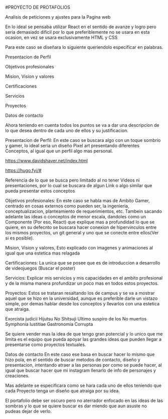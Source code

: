 #PROYECTO DE PROTAFOLIOS

Analisis de peticiones y ajustes para la Pagina web

En lo ideal se pensaba utilizar React en el sentido de avanze y logro pero seria demasiado dificil por lo que preferiblemente no se usara en esta ocasion, en vez se usara exclusivamente HTML y CSS

Para este caso se diseñara lo siguiente queriendolo especificar en palabras.

Presentacion de Perfil

Objetivos profesionales

Mision, Vision y valores

Certificaciones

Servicios

Proyectos

Datos de contacto

Ahora teniendo en cuenta todos los puntos se va a dar una descripcion de lo que desea dentro de cada uno de ellos y su justificacion.

Presentacion de Perfil: En este caso se buscara algo con un toque sombrio y gamer, lo ideal seria un diseño Pixel art presentando diferentes Conceptos, al igual que un perfil algo mas personal.

https://www.davidshaver.net/index.html

https://hugo.fyi/#

Referencia de lo que se busca pero limitado al no tener Videos ni presentaciones, por lo cual se buscara de algun Link o algo similar que pueda presentar estos conceptos

Objetivos profesionales: En este caso se habla mas de Ambito Gamer, centrado en cosas externos como pueden ser, la ingenieria, conceptualizacion, planteamiento de requerimientos, etc.
Tambein sacando adelante las ideas o conceptos de menor escala, dandoles como un Componente (Por eso, React) que explique mas a profundidad lo que se quiere, en su defecnto se buscara hacer conexion de hipervinculos entre los mismos proyectos, un git general y uno que se conecte entre ellos(Ver si es posible).

Mision, Vision y valores, Esto explicado con imagenes y animaciones al igual que una estetica mas relagada

Certificaciones: La unica que se posee que es de introduccion a desarrollo de videojuegos (Buscar el poster)

Servicios: Explicar mis servicios y mis capacidades en el ambito profesional y de la misma manera profundizar un poco mas en todos estos proyectos.

Proyectos: Estos se trataran resaltando los de campus y se va a mostrar aquel que se hizo en la universidad, aunque es preferible darle un vistazo simple, por demas hablar desde los conceptos y llevarlos con una estetica que atraiga.

Exorcista judicii
Hijutsu No Shitsuji
Ultimo suspiro de los No muertos
Symphonia Iustitiae
Gastronomia Corrupta

Se quiere vender mas la idea de que tengo gran potencial y lo unico que me limita es el equipo que pueda apoyar las grandes ideas que pueden llegar a presentarse como proyectos textuales.

Datos de contacto
En este caso ese basa en buscar hacer lo mismo que hizo pola, en el sentido de buscar metodos de contacto, diseño y presentacion, intentando atraer a las personas por como se puede hacer, al igual que buscar hacer que mi instagram llenarlo de info de personajes y creaciones.

Mas adelante se especificara como se hara cada uno de ellos teniendo que cada Proyecto tenga un diseño que atraiga por su idea.

El portafolio debe ser oscuro pero no aterrador enfocado en las ideas de las sombras y lo que se quiere buscar es dar miendo que aun asuste no pudeas dejar de verlo.